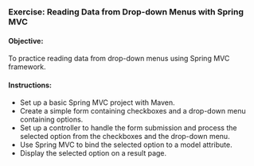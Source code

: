 ### Exercise: Reading Data from Drop-down Menus with Spring MVC

#### Objective: 
To practice reading data from drop-down menus using Spring MVC framework.

#### Instructions:
  -	Set up a basic Spring MVC project with Maven.
  -	Create a simple form containing checkboxes and a drop-down menu containing options.
  -	Set up a controller to handle the form submission and process the selected option from the checkboxes and the drop-down menu.
  -	Use Spring MVC to bind the selected option to a model attribute.
  -	Display the selected option on a result page.
